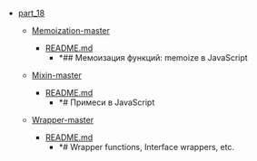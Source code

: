 - <a href = "F:\Node_projects\Node_Way\Education\TSH_video\Timur_Video_JS\part_18\cat.part_18\dir.part_18.md">part_18</a>
    - <a href = "F:\Node_projects\Node_Way\Education\TSH_video\Timur_Video_JS\part_18\Memoization-master\cat.Memoization-master\dir.Memoization-master.md">Memoization-master</a>
        - <a href = "F:\Node_projects\Node_Way\Education\TSH_video\Timur_Video_JS\part_18\Memoization-master\README.md">README.md</a>
            - *## Мемоизация функций: memoize в JavaScript
    
    - <a href = "F:\Node_projects\Node_Way\Education\TSH_video\Timur_Video_JS\part_18\Mixin-master\cat.Mixin-master\dir.Mixin-master.md">Mixin-master</a>
        - <a href = "F:\Node_projects\Node_Way\Education\TSH_video\Timur_Video_JS\part_18\Mixin-master\README.md">README.md</a>
            - *# Примеси в JavaScript
    
    - <a href = "F:\Node_projects\Node_Way\Education\TSH_video\Timur_Video_JS\part_18\Wrapper-master\cat.Wrapper-master\dir.Wrapper-master.md">Wrapper-master</a>
        - <a href = "F:\Node_projects\Node_Way\Education\TSH_video\Timur_Video_JS\part_18\Wrapper-master\README.md">README.md</a>
            - *# Wrapper functions, Interface wrappers, etc.
    
